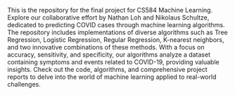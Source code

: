 This is the repository for the final project for CS584 Machine Learning. Explore our collaborative effort by Nathan Loh and Nikolaus Schultze, dedicated to predicting COVID cases through machine learning algorithms. The repository includes implementations of diverse algorithms such as Tree Regression, Logistic Regression, Regular Regression, K-nearest neighbors, and two innovative combinations of these methods. With a focus on accuracy, sensitivity, and specificity, our algorithms analyze a dataset containing symptoms and events related to COVID-19, providing valuable insights. Check out the code, algorithms, and comprehensive project reports to delve into the world of machine learning applied to real-world challenges.
